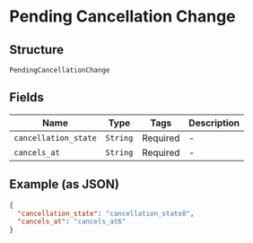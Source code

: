 
# Pending Cancellation Change

## Structure

`PendingCancellationChange`

## Fields

| Name | Type | Tags | Description |
|  --- | --- | --- | --- |
| `cancellation_state` | `String` | Required | - |
| `cancels_at` | `String` | Required | - |

## Example (as JSON)

```json
{
  "cancellation_state": "cancellation_state8",
  "cancels_at": "cancels_at6"
}
```

